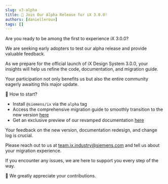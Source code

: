 ```yaml
---
slug: v3-alpha
title: 📢 Join Our Alpha Release for iX 3.0.0!
authors: [danielleroux]
tags: []
---
```


Are you ready to be among the first to experience iX 3.0.0?

We are seeking early adopters to test our alpha release and provide valuable feedback.

As we prepare for the official launch of iX Design System 3.0.0, your insights will help us refine the code, documentation, and migration guide.

Your participation not only benefits us but also the entire community eagerly awaiting this major update.

🚀 How to start?

- Install `@siemens/ix` via the `alpha` tag
- Access the comprehensive migration guide to smoothly transition to the new version [here](https://ix.siemens.io/version-alpha/docs/home/migration/3_0_0/)
- Get an exclusive preview of our revamped documentation [here](https://ix.siemens.io/version-alpha/)

Your feedback on the new version, documentation redesign, and change log is crucial.

Please reach out to us at [team.ix.industry@siemens.com](mailto:team.ix.industry@siemens.com) and tell us about your migration experience.

If you encounter any issues, we are here to support you every step of the way.

🙏 We greatly appreciate your contributions.
